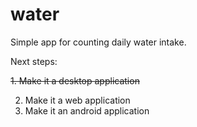 # water
Simple app for counting daily water intake.

Next steps:

~~1. Make it a desktop application~~

2. Make it a web application
3. Make it an android application
